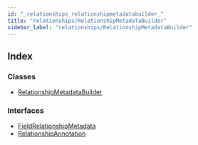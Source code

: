 ```yaml
---
id: "_relationships_relationshipmetadatabuilder_"
title: "relationships/RelationshipMetadataBuilder"
sidebar_label: "relationships/RelationshipMetadataBuilder"
---
```


## Index

### Classes

* [RelationshipMetadataBuilder](../classes/_relationships_relationshipmetadatabuilder_.relationshipmetadatabuilder.md)

### Interfaces

* [FieldRelationshipMetadata](../interfaces/_relationships_relationshipmetadatabuilder_.fieldrelationshipmetadata.md)
* [RelationshipAnnotation](../interfaces/_relationships_relationshipmetadatabuilder_.relationshipannotation.md)
